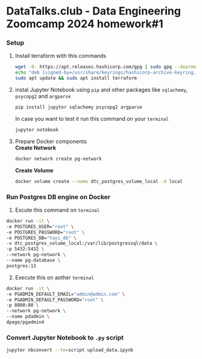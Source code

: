 # DataTalks.club - Data Engineering Zoomcamp 2024 homework#1

### Setup

1. Install terraform with this commands

    ```bash
    wget -O- https://apt.releases.hashicorp.com/gpg | sudo gpg --dearmor -o /usr/share/keyrings/hashicorp-archive-keyring.gpg
    echo "deb [signed-by=/usr/share/keyrings/hashicorp-archive-keyring.gpg] https://apt.releases.hashicorp.com $(lsb_release -cs) main" | sudo tee /etc/apt/sources.list.d/hashicorp.list
    sudo apt update && sudo apt install terraform
    ```
2. instal Jupyter Notebook using `pip` and other packages like `sqlachemy`, `psycopg2` and `argparse`
    ```bash
    pip install jupyter sqlachemy psycopg2 argparse
    ```
    In case you want to test it run this command on your `terminal`
    ```bash
    jupyter notebook
    ```
3. Prepare Docker components
    <br>
    **Create Network**
    ```bash
    docker network create pg-network
    ```

    **Create Volume**
    ```bash
    docker volume create --name dtc_postgres_volume_local -d local
    ```

### Run Postgres DB engine on Docker
1. Excute this command on `terminal`
```bash
docker run -it \
-e POSTGRES_USER="root" \ 
-e POSTGRES_PASSWORD="root" \
-e POSTGRES_DB="taxi_db" \
-v dtc_postgres_volume_local:/var/lib/postgressql/data \
-p 5432:5432 \
--network pg-network \
--name pg-database \
postgres:13
```

2. Execute this on aother `terminal`
```bash
docker run -it \
-e PGADMIN_DEFAULT_EMAIL="admin@admin.com" \
-e PGADMIN_DEFAULT_PASSWORD="root" \
-p 8080:80 \
--network pg-network \
--name pdadmin \
dpage/pgadmin4
```

### Convert Jupyter Notebook to `.py` script

```bash
jupyter nbconvert --to=script upload_data.ipynb
```

